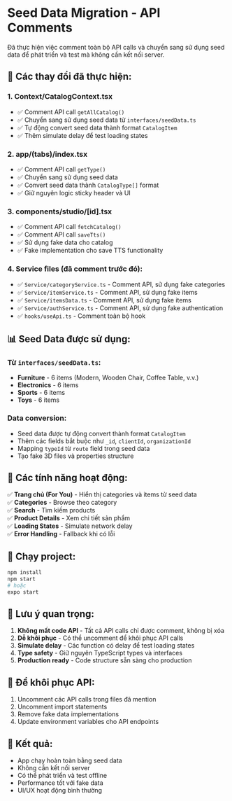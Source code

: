 # Seed Data Migration - API Comments

Đã thực hiện việc comment toàn bộ API calls và chuyển sang sử dụng seed data để phát triển và test mà không cần kết nối server.

## 🔧 Các thay đổi đã thực hiện:

### 1. **Context/CatalogContext.tsx**
- ✅ Comment API call `getAllCatalog()`
- ✅ Chuyển sang sử dụng seed data từ `interfaces/seedData.ts`
- ✅ Tự động convert seed data thành format `CatalogItem`
- ✅ Thêm simulate delay để test loading states

### 2. **app/(tabs)/index.tsx**
- ✅ Comment API call `getType()`
- ✅ Chuyển sang sử dụng seed data
- ✅ Convert seed data thành `CatalogType[]` format
- ✅ Giữ nguyên logic sticky header và UI

### 3. **components/studio/[id].tsx**
- ✅ Comment API call `fetchCatalog()`
- ✅ Comment API call `saveTts()`
- ✅ Sử dụng fake data cho catalog
- ✅ Fake implementation cho save TTS functionality

### 4. **Service files (đã comment trước đó):**
- ✅ `Service/categoryService.ts` - Comment API, sử dụng fake categories
- ✅ `Service/itemService.ts` - Comment API, sử dụng fake items
- ✅ `Service/itemsData.ts` - Comment API, sử dụng fake items
- ✅ `Service/authService.ts` - Comment API, sử dụng fake authentication
- ✅ `hooks/useApi.ts` - Comment toàn bộ hook

## 📊 Seed Data được sử dụng:

### Từ `interfaces/seedData.ts`:
- **Furniture** - 6 items (Modern, Wooden Chair, Coffee Table, v.v.)
- **Electronics** - 6 items 
- **Sports** - 6 items
- **Toys** - 6 items

### Data conversion:
- Seed data được tự động convert thành format `CatalogItem`
- Thêm các fields bắt buộc như `_id`, `clientId`, `organizationId`
- Mapping `typeId` từ `route` field trong seed data
- Tạo fake 3D files và properties structure

## 🚀 Các tính năng hoạt động:

✅ **Trang chủ (For You)** - Hiển thị categories và items từ seed data  
✅ **Categories** - Browse theo category  
✅ **Search** - Tìm kiếm products  
✅ **Product Details** - Xem chi tiết sản phẩm  
✅ **Loading States** - Simulate network delay  
✅ **Error Handling** - Fallback khi có lỗi  

## 🔄 Chạy project:

```bash
npm install
npm start
# hoặc
expo start
```

## 📝 Lưu ý quan trọng:

1. **Không mất code API** - Tất cả API calls chỉ được comment, không bị xóa
2. **Dễ khôi phục** - Có thể uncomment để khôi phục API calls
3. **Simulate delay** - Các function có delay để test loading states
4. **Type safety** - Giữ nguyên TypeScript types và interfaces
5. **Production ready** - Code structure sẵn sàng cho production

## 🔧 Để khôi phục API:

1. Uncomment các API calls trong files đã mention
2. Uncomment import statements
3. Remove fake data implementations
4. Update environment variables cho API endpoints

## 🎯 Kết quả:

- App chạy hoàn toàn bằng seed data
- Không cần kết nối server
- Có thể phát triển và test offline
- Performance tốt với fake data
- UI/UX hoạt động bình thường
